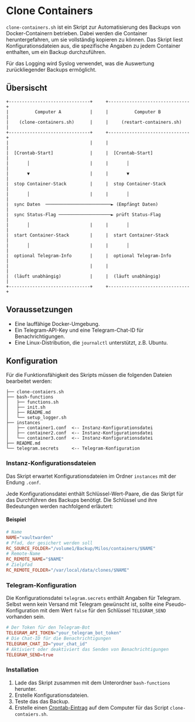 # Clone Containers

`clone-containers.sh` ist ein Skript zur Automatisierung des Backups von Docker-Containern betrieben. Dabei werden die Container heruntergefahren, um sie vollständig kopieren zu können. Das Skript liest Konfigurationsdateien aus, die spezifische Angaben zu jedem Container enthalten, um ein Backup durchzuführen.

Für das Logging wird Syslog verwendet, was die Auswertung zurückliegender Backups ermöglicht.

## Übersischt

```
+-------------------------------+     +-------------------------------+
|          Computer A           |     |          Computer B           |
|    (clone-containers.sh)      |     |     (restart-containers.sh)   |
+-------------------------------+     +-------------------------------+
|                               |     |                               |
|  [Crontab-Start]              |     |  [Crontab-Start]              |
|       │                       |     |       │                       |
|       ▼                       |     |       ▼                       |
|  stop Container-Stack         |     |  stop Container-Stack         |
|       │                       |     |       │                       |
|  sync Daten  ─────────────────────────► (Empfängt Daten)            |
|  sync Status-Flag ────────────────────► prüft Status-Flag           |
|       │                       |     |       │                       |
|  start Container-Stack        |     |  start Container-Stack        |
|       │                       |     |       │                       |
|  optional Telegram-Info       |     |  optional Telegram-Info       |
|                               |     |                               |
|  (läuft unabhängig)           |     |  (läuft unabhängig)           |
+-------------------------------+     +-------------------------------+
```

## Voraussetzungen

- Eine lauffähige Docker-Umgebung.
- Ein Telegram-API-Key und eine Telegram-Chat-ID für Benachrichtigungen.
- Eine Linux-Distribution, die `journalctl` unterstützt, z.B. Ubuntu.

## Konfiguration

Für die Funktionsfähigkeit des Skripts müssen die folgenden Dateien bearbeitet werden:

```
├── clone-contaiers.sh
├── bash-functions
│   ├── functions.sh
│   ├── init.sh
│   ├── README.md
│   └── setup_logger.sh
├── instances
│   ├── container1.conf  <-- Instanz-Konfigurationsdatei
│   ├── container2.conf  <-- Instanz-Konfigurationsdatei
│   └── container3.conf  <-- Instanz-Konfigurationsdatei
├── README.md
└── telegram.secrets     <-- Telegram-Konfiguration
```

### Instanz-Konfigurationsdateien

Das Skript erwartet Konfigurationsdateien im Ordner `instances` mit der Endung `.conf`.

Jede Konfigurationsdatei enthält Schlüssel-Wert-Paare, die das Skript für das Durchführen des Backups benötigt. Die Schlüssel und ihre Bedeutungen werden nachfolgend erläutert:

#### Beispiel

```conf
# Name
NAME="vaultwarden"
# Pfad, der gesichert werden soll
RC_SOURCE_FOLDER="/volume1/Backup/Milos/containers/$NAME"
# Remote-Name
RC_REMOTE_NAME="$NAME"
# Zielpfad
RC_REMOTE_FOLDER="/var/local/data/clones/$NAME"
```

### Telegram-Konfiguration

Die Konfigurationsdatei `telegram.secrets` enthält Angaben für Telegram. Selbst wenn kein Versand mit Telegram gewünscht ist, sollte eine Pseudo-Konfiguration mit dem Wert `false` für den Schlüssel `TELEGRAM_SEND` vorhanden sein.

```conf
# Der Token für den Telegram-Bot
TELEGRAM_API_TOKEN="your_telegram_bot_token"
# Die Chat-ID für die Benachrichtigungen
TELEGRAM_CHAT_ID="your_chat_id"
# Aktiviert oder deaktiviert das Senden von Benachrichtigungen
TELEGRAM_SEND=true
```

### Installation

1. Lade das Skript zusammen mit dem Unterordner `bash-functions` herunter.
2. Erstelle Konfigurationsdateien.
3. Teste das das Backup.
4. Erstelle einen [Crontab-Eintrag](https://de.wikipedia.org/wiki/Cron) auf dem Computer für das Script `clone-contaiers.sh`.
